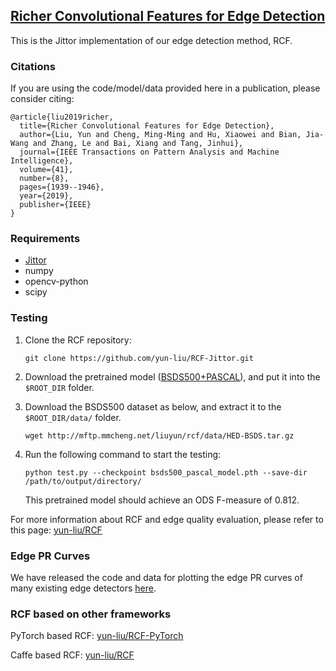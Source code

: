 ## [Richer Convolutional Features for Edge Detection](http://mmcheng.net/rcfedge/)

This is the Jittor implementation of our edge detection method, RCF.

### Citations

If you are using the code/model/data provided here in a publication, please consider citing:

    @article{liu2019richer,
      title={Richer Convolutional Features for Edge Detection},
      author={Liu, Yun and Cheng, Ming-Ming and Hu, Xiaowei and Bian, Jia-Wang and Zhang, Le and Bai, Xiang and Tang, Jinhui},
      journal={IEEE Transactions on Pattern Analysis and Machine Intelligence},
      volume={41},
      number={8},
      pages={1939--1946},
      year={2019},
      publisher={IEEE}
    }
	
### Requirements

* [Jittor](https://github.com/Jittor/jittor)
* numpy
* opencv-python
* scipy

    
### Testing

1. Clone the RCF repository:
    ```
    git clone https://github.com/yun-liu/RCF-Jittor.git
    ```

2. Download the pretrained model ([BSDS500+PASCAL](https://drive.google.com/file/d/1oxlHQCM4mm5zhHzmE7yho_oToU5Ucckk/view?usp=sharing)), and put it into the `$ROOT_DIR` folder.

3. Download the BSDS500 dataset as below, and extract it to the `$ROOT_DIR/data/` folder.

    ```
    wget http://mftp.mmcheng.net/liuyun/rcf/data/HED-BSDS.tar.gz
    ```

4. Run the following command to start the testing:
    ```
    python test.py --checkpoint bsds500_pascal_model.pth --save-dir /path/to/output/directory/
    ```
   This pretrained model should achieve an ODS F-measure of 0.812.

For more information about RCF and edge quality evaluation, please refer to this page: [yun-liu/RCF](https://github.com/yun-liu/RCF)

### Edge PR Curves

We have released the code and data for plotting the edge PR curves of many existing edge detectors [here](https://github.com/yun-liu/plot-edge-pr-curves).

### RCF based on other frameworks 

PyTorch based RCF: [yun-liu/RCF-PyTorch](https://github.com/yun-liu/RCF-PyTorch)

Caffe based RCF: [yun-liu/RCF](https://github.com/yun-liu/RCF)
